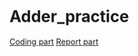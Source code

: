 # Adder_practice

[Coding part](https://nbviewer.jupyter.org/github/siahuat0727/adder-subtractor-practice/blob/master/coding_part.ipynb)
[Report part](https://nbviewer.jupyter.org/github/siahuat0727/adder-subtractor-practice/blob/master/report_part.ipynb)
